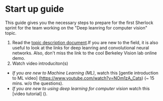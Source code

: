 # Start  up guide

This guide gives you the necessary steps to prepare for the first Sherlock sprint for the team
working on the "Deep  leanring for computer vision" topic.

1. Read the [topic description document](https://github.com/NLeSC/Sherlock/blob/master/topics/deeplearning/deeplearning4computervision.md).If you are new to the field, it is also useful to look at the links for deep leanring and convolutional neural networks. Also, don't miss the link to the cool Berkeley Vision lab online demo.
2. Watch video introduciton(s)
  * *If you are new to Machine Learning (ML)*, watch this [gentle introduction to ML video] (https://www.youtube.com/watch?v=NOm1zA_Cats) (~ 15 mins. w/o the questions).
  * *If you are new to using deep learning for computer vision* watch this [video tutorial] ().
